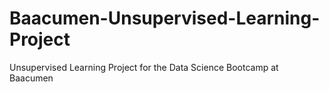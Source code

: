 # Baacumen-Unsupervised-Learning-Project
Unsupervised Learning Project for the Data Science Bootcamp at Baacumen
